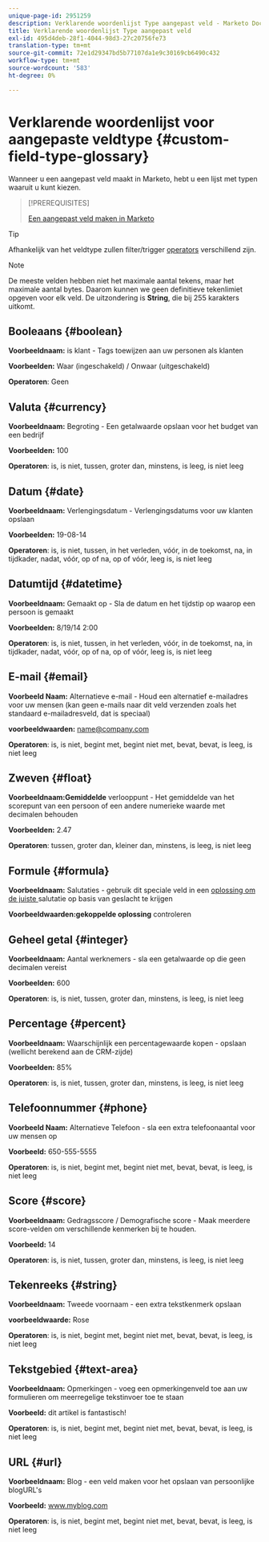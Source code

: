 ```yaml
---
unique-page-id: 2951259
description: Verklarende woordenlijst Type aangepast veld - Marketo Docs - Productdocumentatie
title: Verklarende woordenlijst Type aangepast veld
exl-id: 495d4deb-28f1-4044-98d3-27c20756fe73
translation-type: tm+mt
source-git-commit: 72e1d29347bd5b77107da1e9c30169cb6490c432
workflow-type: tm+mt
source-wordcount: '583'
ht-degree: 0%

---
```


# Verklarende woordenlijst voor aangepaste veldtype {#custom-field-type-glossary}

Wanneer u een aangepast veld maakt in Marketo, hebt u een lijst met typen waaruit u kunt kiezen.

>[!PREREQUISITES]
>
>[Een aangepast veld maken in Marketo](/help/marketo/product-docs/administration/field-management/create-a-custom-field-in-marketo.md)

>[!TIP]
>
>Afhankelijk van het veldtype zullen filter/trigger [operators](/help/marketo/product-docs/core-marketo-concepts/smart-lists-and-static-lists/creating-a-smart-list/smart-list-filter-operators-glossary.md) verschillend zijn.

>[!NOTE]
>
>De meeste velden hebben niet het maximale aantal tekens, maar het maximale aantal bytes. Daarom kunnen we geen definitieve tekenlimiet opgeven voor elk veld. De uitzondering is **String**, die bij 255 karakters uitkomt.

## Booleaans {#boolean}

**Voorbeeldnaam:** is klant - Tags toewijzen aan uw personen als klanten

**Voorbeelden:** Waar (ingeschakeld) / Onwaar (uitgeschakeld)

**Operatoren**: Geen

## Valuta {#currency}

**Voorbeeldnaam:** Begroting - Een getalwaarde opslaan voor het budget van een bedrijf

**Voorbeelden:** 100

**Operatoren**: is, is niet, tussen, groter dan, minstens, is leeg, is niet leeg

## Datum {#date}

**Voorbeeldnaam:** Verlengingsdatum - Verlengingsdatums voor uw klanten opslaan

**Voorbeelden:** 19-08-14

**Operatoren**: is, is niet, tussen, in het verleden, vóór, in de toekomst, na, in tijdkader, nadat, vóór, op of na, op of vóór, leeg is, is niet leeg

## Datumtijd {#datetime}

**Voorbeeldnaam:** Gemaakt op - Sla de datum en het tijdstip op waarop een persoon is gemaakt

**Voorbeelden:** 8/19/14 2:00

**Operatoren**: is, is niet, tussen, in het verleden, vóór, in de toekomst, na, in tijdkader, nadat, vóór, op of na, op of vóór, leeg is, is niet leeg

## E-mail {#email}

**Voorbeeld Naam:** Alternatieve e-mail - Houd een alternatief e-mailadres voor uw mensen (kan geen e-mails naar dit veld verzenden zoals het standaard e-mailadresveld, dat is speciaal)

**voorbeeldwaarden:** name@company.com

**Operatoren**: is, is niet, begint met, begint niet met, bevat, bevat, is leeg, is niet leeg

## Zweven {#float}

**Voorbeeldnaam:Gemiddelde** verlooppunt - Het gemiddelde van het scorepunt van een persoon of een andere numerieke waarde met decimalen behouden

**Voorbeelden:** 2.47

**Operatoren**: tussen, groter dan, kleiner dan, minstens, is leeg, is niet leeg

## Formule {#formula}

**Voorbeeldnaam:** Salutaties - gebruik dit speciale veld in een  [oplossing om de juiste ](/help/marketo/product-docs/administration/field-management/create-and-use-a-concatenated-string-formula-field.md) salutatie op basis van geslacht te krijgen

**Voorbeeldwaarden:gekoppelde oplossing** controleren

## Geheel getal {#integer}

**Voorbeeldnaam:** Aantal werknemers - sla een getalwaarde op die geen decimalen vereist

**Voorbeelden:** 600

**Operatoren**: is, is niet, tussen, groter dan, minstens, is leeg, is niet leeg

## Percentage {#percent}

**Voorbeeldnaam:** Waarschijnlijk een percentagewaarde kopen - opslaan (wellicht berekend aan de CRM-zijde)

**Voorbeelden:** 85%

**Operatoren**: is, is niet, tussen, groter dan, minstens, is leeg, is niet leeg

## Telefoonnummer {#phone}

**Voorbeeld Naam:** Alternatieve Telefoon - sla een extra telefoonaantal voor uw mensen op

**Voorbeeld:** 650-555-5555

**Operatoren**: is, is niet, begint met, begint niet met, bevat, bevat, is leeg, is niet leeg

## Score {#score}

**Voorbeeldnaam:** Gedragsscore / Demografische score - Maak meerdere score-velden om verschillende kenmerken bij te houden.

**Voorbeeld:** 14

**Operatoren**: is, is niet, tussen, groter dan, minstens, is leeg, is niet leeg

## Tekenreeks {#string}

**Voorbeeldnaam:** Tweede voornaam - een extra tekstkenmerk opslaan

**voorbeeldwaarde:** Rose

**Operatoren**: is, is niet, begint met, begint niet met, bevat, bevat, is leeg, is niet leeg

## Tekstgebied {#text-area}

**Voorbeeldnaam:** Opmerkingen - voeg een opmerkingenveld toe aan uw formulieren om meerregelige tekstinvoer toe te staan

**Voorbeeld:** dit artikel is fantastisch!

**Operatoren**: is, is niet, begint met, begint niet met, bevat, bevat, is leeg, is niet leeg

## URL {#url}

**Voorbeeldnaam:** Blog - een veld maken voor het opslaan van persoonlijke blogURL&#39;s

**Voorbeeld:** www.myblog.com

**Operatoren**: is, is niet, begint met, begint niet met, bevat, bevat, is leeg, is niet leeg
